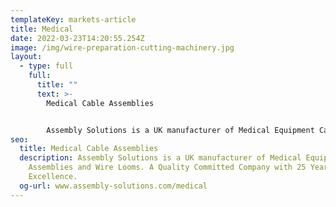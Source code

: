 ```yaml
---
templateKey: markets-article
title: Medical
date: 2022-03-23T14:20:55.254Z
image: /img/wire-preparation-cutting-machinery.jpg
layout:
  - type: full
    full:
      title: ""
      text: >-
        Medical Cable Assemblies


        Assembly Solutions is a UK manufacturer of Medical Equipment Cable Assemblies and Wire Looms.
seo:
  title: Medical Cable Assemblies
  description: Assembly Solutions is a UK manufacturer of Medical Equipment Cable
    Assemblies and Wire Looms. A Quality Committed Company with 25 Years of
    Excellence.
  og-url: www.assembly-solutions.com/medical
---
```

